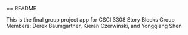 == README

This is the final group project app for CSCI 3308
Story Blocks
Group Members: Derek Baumgartner, Kieran Czerwinski, and Yongqiang Shen

